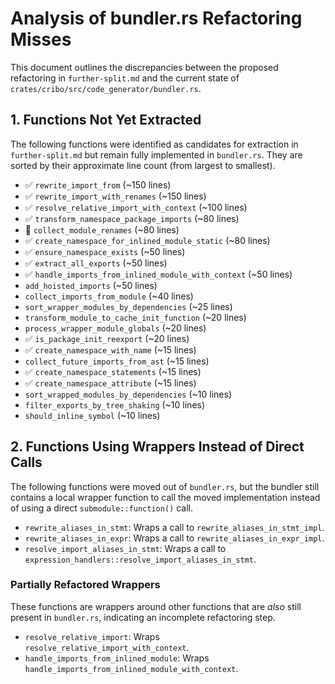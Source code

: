# Analysis of bundler.rs Refactoring Misses

This document outlines the discrepancies between the proposed refactoring in `further-split.md` and the current state of `crates/cribo/src/code_generator/bundler.rs`.

## 1. Functions Not Yet Extracted

The following functions were identified as candidates for extraction in `further-split.md` but remain fully implemented in `bundler.rs`. They are sorted by their approximate line count (from largest to smallest).

- ✅ `rewrite_import_from` (~150 lines)
- ✅ `rewrite_import_with_renames` (~150 lines)
- ✅ `resolve_relative_import_with_context` (~100 lines)
- ✅ `transform_namespace_package_imports` (~80 lines)
- 🛑 `collect_module_renames` (~80 lines)
- ✅ `create_namespace_for_inlined_module_static` (~80 lines)
- ✅ `ensure_namespace_exists` (~50 lines)
- ✅ `extract_all_exports` (~50 lines)
- ✅ `handle_imports_from_inlined_module_with_context` (~50 lines)
- `add_hoisted_imports` (~50 lines)
- `collect_imports_from_module` (~40 lines)
- `sort_wrapper_modules_by_dependencies` (~25 lines)
- `transform_module_to_cache_init_function` (~20 lines)
- `process_wrapper_module_globals` (~20 lines)
- ✅ `is_package_init_reexport` (~20 lines)
- ✅ `create_namespace_with_name` (~15 lines)
- `collect_future_imports_from_ast` (~15 lines)
- ✅ `create_namespace_statements` (~15 lines)
- ✅ `create_namespace_attribute` (~15 lines)
- `sort_wrapped_modules_by_dependencies` (~10 lines)
- `filter_exports_by_tree_shaking` (~10 lines)
- `should_inline_symbol` (~10 lines)

## 2. Functions Using Wrappers Instead of Direct Calls

The following functions were moved out of `bundler.rs`, but the bundler still contains a local wrapper function to call the moved implementation instead of using a direct `submodule::function()` call.

- `rewrite_aliases_in_stmt`: Wraps a call to `rewrite_aliases_in_stmt_impl`.
- `rewrite_aliases_in_expr`: Wraps a call to `rewrite_aliases_in_expr_impl`.
- `resolve_import_aliases_in_stmt`: Wraps a call to `expression_handlers::resolve_import_aliases_in_stmt`.

### Partially Refactored Wrappers

These functions are wrappers around other functions that are *also* still present in `bundler.rs`, indicating an incomplete refactoring step.

- `resolve_relative_import`: Wraps `resolve_relative_import_with_context`.
- `handle_imports_from_inlined_module`: Wraps `handle_imports_from_inlined_module_with_context`.
